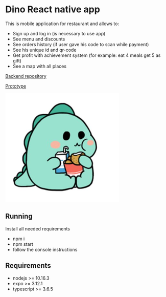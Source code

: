 # Dino React native app
This is mobile application for restaurant and allows to:
 * Sign up and log in (is necessary to use app)
 * See menu and discounts
 * See orders history (if user gave his code to scan while payment)
 * See his unique id and qr-code
 * Get profit with achievement system (for example: eat 4 meals get 5 as gift)
 * See a map with all places

 [Backend repository](https://github.com/MishaAfanasiuk/Dino-Backend)

 [Prototype](https://www.figma.com/file/rXjx7S4emLB49jY6yOonWp/Dino?node-id=0%3A1)

![Application logo](src/assets/images/dino.jpg)

## Running
Install all needed requirements

* npm i
* npm start
* follow the console instructions

## Requirements
* nodejs >= 10.16.3
* expo >= 3.12.1
* typescript >= 3.6.5

